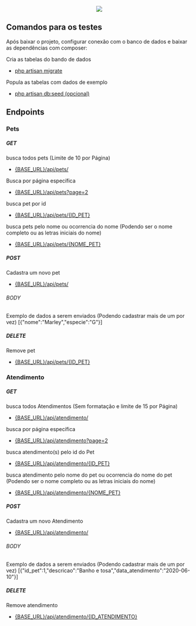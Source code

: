 <p align="center"><img src="https://laravel.com/assets/img/components/logo-laravel.svg"></p>

## Comandos para os testes
Após baixar o projeto, configurar conexão com o banco de dados e baixar as dependências com composer:

Cria as tabelas do bando de dados
- [php artisan migrate]()

Popula as tabelas com dados de exemplo
- [php artisan db:seed (opcional)]()



## Endpoints

### Pets

##### GET
busca todos pets (Limite de 10 por Página)
- [{BASE_URL}/api/pets/]()

Busca por página específica
- [{BASE_URL}/api/pets?page=2]()

busca pet por id
- [{BASE_URL}/api/pets/{ID_PET}]()

busca pets pelo nome ou ocorrencia do nome (Podendo ser o nome completo ou as letras iniciais do nome)
- [{BASE_URL}/api/pets/{NOME_PET}]()

##### POST
Cadastra um novo pet
- [{BASE_URL}/api/pets/]()

###### BODY
Exemplo de dados a serem enviados (Podendo cadastrar mais de um por vez)
[{"nome":"Marley","especie":"G"}]

##### DELETE
Remove pet
- [{BASE_URL}/api/pets/{ID_PET}]()

### Atendimento

##### GET
busca todos Atendimentos (Sem formatação e limite de 15 por Página)
- [{BASE_URL}/api/atendimento/]()

busca por página específica
- [{BASE_URL}/api/atendimento?page=2]()

busca atendimento(s) pelo id do Pet
- [{BASE_URL}/api/atendimento/{ID_PET}]()

busca atendimento pelo nome do pet ou ocorrencia do nome do pet (Podendo ser o nome completo ou as letras iniciais do nome)
- [{BASE_URL}/api/atendimento/{NOME_PET}]()

##### POST
Cadastra um novo Atendimento
- [{BASE_URL}/api/atendimento/]()

###### BODY
Exemplo de dados a serem enviados (Podendo cadastrar mais de um por vez)
[{"id_pet":1,"descricao":"Banho e tosa","data_atendimento":"2020-06-10"}]

##### DELETE
Remove atendimento
- [{BASE_URL}/api/atendimento/{ID_ATENDIMENTO}]()